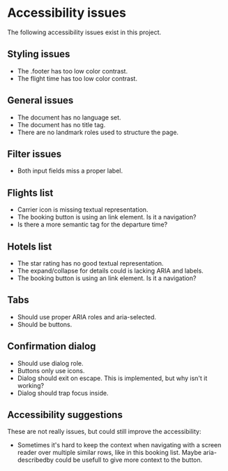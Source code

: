 # Accessibility issues

The following accessibility issues exist in this project.

## Styling issues

- The .footer has too low color contrast.
- The flight time has too low color contrast.

## General issues

- The document has no language set.
- The document has no title tag.
- There are no landmark roles used to structure the page.

## Filter issues

- Both input fields miss a proper label.

## Flights list

- Carrier icon is missing textual representation.
- The booking button is using an link element. Is it a navigation?
- Is there a more semantic tag for the departure time?

## Hotels list

- The star rating has no good textual representation.
- The expand/collapse for details could is lacking ARIA and labels.
- The booking button is using an link element. Is it a navigation?

## Tabs

- Should use proper ARIA roles and aria-selected.
- Should be buttons.

## Confirmation dialog

- Should use dialog role.
- Buttons only use icons.
- Dialog should exit on escape. This is implemented, but why isn't it working?
- Dialog should trap focus inside.

## Accessibility suggestions

These are not really issues, but could still improve the accessibility:

- Sometimes it's hard to keep the context when navigating with a screen reader
  over multiple similar rows, like in this booking list. Maybe aria-describedby
  could be usefull to give more context to the button.
